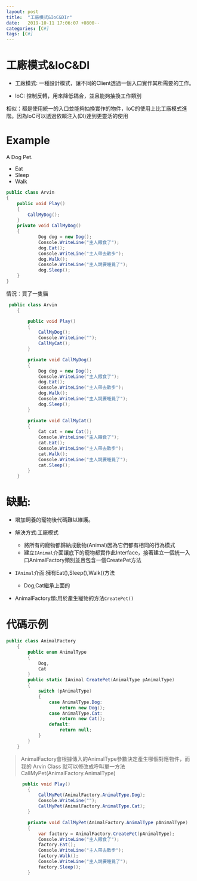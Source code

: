 ```yaml
---
layout: post
title:  "工廠模式&IoC&DIr"
date:   2019-10-11 17:06:07 +0800--
categories: [C#]
tags: [C#]  
---
```


# 工廠模式&IoC&DI


- 工廠模式: 一種設計模式，讓不同的Client透過一個入口實作其所需要的工作。

- IoC: 控制反轉，用來降低耦合，並且能夠抽換工作類別

相似：都是使用統一的入口並能夠抽換實作的物件，IoC的使用上比工廠模式進階。因為IoC可以透過依賴注入(DI)達到更靈活的使用

# Example

A Dog Pet.

- Eat
- Sleep
- Walk

```c#
public class Arvin 
{
    public void Play()
    {
        CallMyDog();
    }
    private void CallMyDog()
    {
            Dog dog = new Dog();
            Console.WriteLine("主人餵食了");
            dog.Eat();
            Console.WriteLine("主人帶去散步");
            dog.Walk();
            Console.WriteLine("主人說要睡覺了");
            dog.Sleep();
    }
}
```

情況：買了一隻貓

```c#
 public class Arvin
    {

        public void Play()
        {
            CallMyDog();
            Console.WriteLine("");
            CallMyCat();
        }

        private void CallMyDog()
        {
            Dog dog = new Dog();
            Console.WriteLine("主人餵食了");
            dog.Eat();
            Console.WriteLine("主人帶去散步");
            dog.Walk();
            Console.WriteLine("主人說要睡覺了");
            dog.Sleep();
        }

        private void CallMyCat()
        {
            Cat cat = new Cat();
            Console.WriteLine("主人餵食了");
            cat.Eat();
            Console.WriteLine("主人帶去散步");
            cat.Walk();
            Console.WriteLine("主人說要睡覺了");
            cat.Sleep();
        }
    }
```

# 缺點:
- 增加飼養的寵物後代碼難以維護。
- 解決方式:工廠模式
    - 將所有的寵物都歸納成動物(Animal)因為它們都有相同的行為模式
    - 建立`IAnimal`介面讓底下的寵物都實作此Interface，接著建立一個統一入口AnimalFactory類別並且包含一個CreatePet方法

- `IAnimal`介面:擁有Eat(),Sleep(),Walk()方法
    - Dog,Cat繼承上面的
- AnimalFactory類:用於產生寵物的方法`CreatePet()`


# 代碼示例

```c#
public class AnimalFactory
    {
        public enum AnimalType
        {
            Dog,
            Cat
        }
        public static IAnimal CreatePet(AnimalType pAnimalType)
        {
            switch (pAnimalType)
            {
                case AnimalType.Dog:
                    return new Dog();
                case AnimalType.Cat:
                    return new Cat();
                default:
                    return null;
            }
        }
    }
```

> AnimalFactory會根據傳入的AnimalType參數決定產生哪個對應物件，而我的 Arvin Class 就可以修改成呼叫單一方法CallMyPet(AnimalFactory.AnimalType)

```c#
      public void Play()
        {
            CallMyPet(AnimalFactory.AnimalType.Dog);
            Console.WriteLine("");
            CallMyPet(AnimalFactory.AnimalType.Cat);
        }

        private void CallMyPet(AnimalFactory.AnimalType pAnimalType)
        {
            var factory = AnimalFactory.CreatePet(pAnimalType);
            Console.WriteLine("主人餵食了");
            factory.Eat();
            Console.WriteLine("主人帶去散步");
            factory.Walk();
            Console.WriteLine("主人說要睡覺了");
            factory.Sleep();
        }
```
